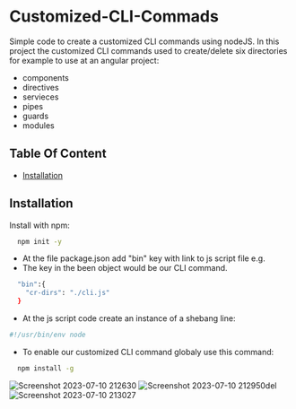 
# Customized-CLI-Commads
Simple code to create a customized CLI commands using nodeJS.
In this project the customized CLI commands used to create/delete six directories for example to use at an angular project: 
* components
* directives
* servieces
* pipes
* guards
* modules

## Table Of Content
- [Installation](#installation)

## Installation

Install with npm:

```bash
  npm init -y 
```
* At the file package.json add "bin" key with link to js script file e.g.
* The key in the been object would be our CLI command.

```bash
  "bin":{
    "cr-dirs": "./cli.js"
  }
```
* At the js script code create an instance of a shebang line:
```bash
#!/usr/bin/env node

```
* To enable our customized CLI command globaly use this command:
```bash
  npm install -g
```
![Screenshot 2023-07-10 212630](https://github.com/shokerm/Customized-CLI-Commands/assets/96984377/dee53630-05a7-4da4-ba15-88e00f18f529)
![Screenshot 2023-07-10 212950del](https://github.com/shokerm/Customized-CLI-Commands/assets/96984377/ff43f01c-f659-436c-ac7a-da29a0043fab)
![Screenshot 2023-07-10 213027](https://github.com/shokerm/Customized-CLI-Commands/assets/96984377/84385da9-ab76-4dcf-9b3a-e47af7d8e5ac)




